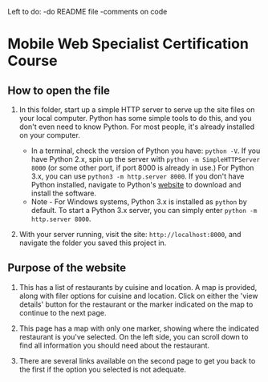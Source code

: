 Left to do:
-do README file
-comments on code



# Mobile Web Specialist Certification Course


## How to open the file

1. In this folder, start up a simple HTTP server to serve up the site files on your local computer. Python has some simple tools to do this, and you don't even need to know Python. For most people, it's already installed on your computer.

    * In a terminal, check the version of Python you have: `python -V`. If you have Python 2.x, spin up the server with `python -m SimpleHTTPServer 8000` (or some other port, if port 8000 is already in use.) For Python 3.x, you can use `python3 -m http.server 8000`. If you don't have Python installed, navigate to Python's [website](https://www.python.org/) to download and install the software.
   * Note -  For Windows systems, Python 3.x is installed as `python` by default. To start a Python 3.x server, you can simply enter `python -m http.server 8000`.
2. With your server running, visit the site: `http://localhost:8000`, and navigate the folder you saved this project in.


## Purpose of the website

1. This has a list of restaurants by cuisine and location. A map is provided, along with filer options for cuisine and location. Click on either the 'view details' button for the restaurant or the marker indicated on the map to continue to the next page.

2. This page has a map with only one marker, showing where the indicated restaurant is you've selected. On the left side, you can scroll down to find all information you should need about the restaurant.

3. There are several links available on the second page to get you back to the first if the option you selected is not adequate. 

